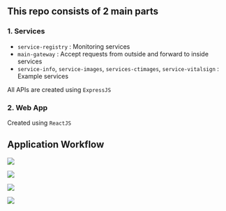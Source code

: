 ## This repo consists of 2 main parts

### 1. Services
- `service-registry` : Monitoring services
- `main-gateway` : Accept requests from outside and forward to inside services
- `service-info`, `service-images`, `services-ctimages`, `service-vitalsign` : Example services

All APIs are created using `ExpressJS`

### 2. Web App
Created using `ReactJS`

## Application Workflow

![](https://drive.google.com/uc?id=1yRzoxczEPKIad2PgIgql6qTykGmTVE8Z)

![](https://drive.google.com/uc?id=1U8vPtTIkyfFhZpPSWTCF4SxSNZG4S3rE)

![](https://drive.google.com/uc?id=1PdCH0245yHMk19plItvD4m_nKTAVhZrP)

![](https://drive.google.com/uc?id=1Pb-ennlIs-OTy9q594JKh-4VN0LHpLYB)
